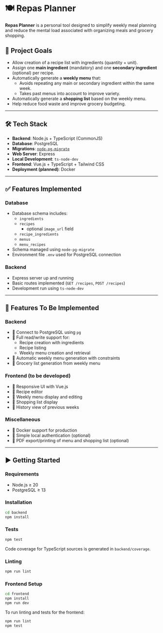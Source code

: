 # 🍽️ Repas Planner

**Repas Planner** is a personal tool designed to simplify weekly meal planning and reduce the mental load associated with organizing meals and grocery shopping.

## 🎯 Project Goals

- Allow creation of a recipe list with ingredients (quantity + unit).
- Assign one **main ingredient** (mandatory) and one **secondary ingredient** (optional) per recipe.
- Automatically generate a **weekly menu** that:
  - Avoids repeating any main or secondary ingredient within the same week.
  - Takes past menus into account to improve variety.
- Automatically generate a **shopping list** based on the weekly menu.
- Help reduce food waste and improve grocery budgeting.

---

## 🛠️ Tech Stack

- **Backend**: Node.js + TypeScript (CommonJS)
- **Database**: PostgreSQL
- **Migrations**: [`node-pg-migrate`](https://github.com/salsita/node-pg-migrate)
- **Web Server**: Express
- **Local Development**: `ts-node-dev`
- **Frontend**: Vue.js + TypeScript + Tailwind CSS
- **Deployment (planned)**: Docker

---

## ✅ Features Implemented

### Database
- Database schema includes:
  - `ingredients`
  - `recipes`
    - optional `image_url` field
  - `recipe_ingredients`
  - `menus`
  - `menu_recipes`
- Schema managed using `node-pg-migrate`
- Environment file `.env` used for PostgreSQL connection

### Backend
- Express server up and running
- Basic routes implemented (`GET /recipes`, `POST /recipes`)
- Development run using `ts-node-dev`

---

## 🧩 Features To Be Implemented

### Backend
- 🔲 Connect to PostgreSQL using `pg`
- 🔲 Full read/write support for:
  - Recipe creation with ingredients
  - Recipe listing
  - Weekly menu creation and retrieval
- 🔲 Automatic weekly menu generation with constraints
- 🔲 Grocery list generation from weekly menu

### Frontend (to be developed)
- 🔲 Responsive UI with Vue.js
- 🔲 Recipe editor
- 🔲 Weekly menu display and editing
- 🔲 Shopping list display
- 🔲 History view of previous weeks

### Miscellaneous
- 🔲 Docker support for production
- 🔲 Simple local authentication (optional)
- 🔲 PDF export/printing of menu and shopping list (optional)

---

## ▶️ Getting Started

### Requirements

- Node.js ≥ 20
- PostgreSQL ≥ 13

### Installation

```bash
cd backend
npm install
```

### Tests
```bash
npm test
```

Code coverage for TypeScript sources is generated in `backend/coverage`.

### Linting

```bash
npm run lint
```

### Frontend Setup

```bash
cd frontend
npm install
npm run dev
```

To run linting and tests for the frontend:

```bash
npm run lint
npm test
```

